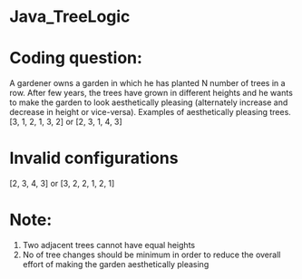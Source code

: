 # Java_TreeLogic

# Coding question:

A gardener owns a garden in which he has planted N number of trees in a row. After few years, the trees have grown in different heights and he wants to make the garden to look aesthetically pleasing (alternately increase and decrease in height or vice-versa). Examples of aesthetically pleasing trees.
[3, 1, 2, 1, 3, 2] or [2, 3, 1, 4, 3]

# Invalid configurations
[2, 3, 4, 3] or [3, 2, 2, 1, 2, 1] 

# Note:

1. Two adjacent trees cannot have equal heights
2. No of tree changes should be minimum in order to reduce the overall effort of making the garden aesthetically pleasing
